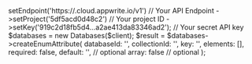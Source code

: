 <?php

use Appwrite\Client;
use Appwrite\Services\Databases;

$client = (new Client())
    ->setEndpoint('https://<REGION>.cloud.appwrite.io/v1') // Your API Endpoint
    ->setProject('5df5acd0d48c2') // Your project ID
    ->setKey('919c2d18fb5d4...a2ae413da83346ad2'); // Your secret API key

$databases = new Databases($client);

$result = $databases->createEnumAttribute(
    databaseId: '<DATABASE_ID>',
    collectionId: '<COLLECTION_ID>',
    key: '',
    elements: [],
    required: false,
    default: '<DEFAULT>', // optional
    array: false // optional
);